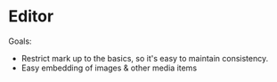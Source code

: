 # Editor

Goals:

* Restrict mark up to the basics, so it's easy to maintain consistency.
* Easy embedding of images & other media items
